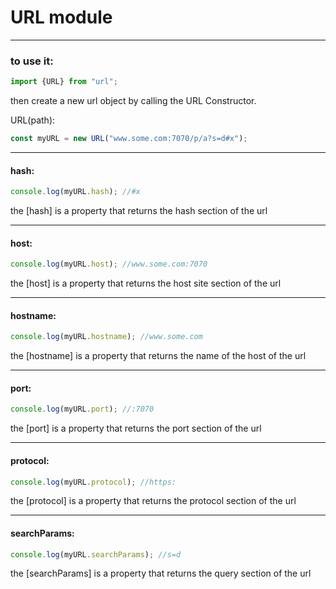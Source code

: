 # URL module
---

### to use it:

```javascript
import {URL} from "url";
```

then create a new url object by calling the URL Constructor.

URL(path):
```javascript
const myURL = new URL("www.some.com:7070/p/a?s=d#x");
```

---

#### hash:

```javascript
console.log(myURL.hash); //#x
```

the [hash] is a property that returns the hash section of the url

---

#### host:

```javascript
console.log(myURL.host); //www.some.com:7070
```

the [host] is a property that returns the host site section of the url

---

#### hostname:

```javascript
console.log(myURL.hostname); //www.some.com
```

the [hostname] is a property that returns the name of the host of the url

---

#### port:

```javascript
console.log(myURL.port); //:7070
```

the [port] is a property that returns the port section of the url

---

#### protocol:

```javascript
console.log(myURL.protocol); //https:
```

the [protocol] is a property that returns the protocol section of the url

---

#### searchParams:

```javascript
console.log(myURL.searchParams); //s=d
```

the [searchParams] is a property that returns the query section of the url
